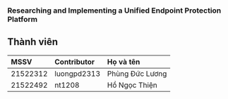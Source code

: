 ### Researching and Implementing a Unified Endpoint Protection Platform
## Thành viên
|MSSV|Contributor|Họ và tên|
|:--------|:-------------|:-----------------------|
|21522312|luongpd2313|Phùng Đức Lương|
|21522492|nt1208|Hồ Ngọc Thiện|
